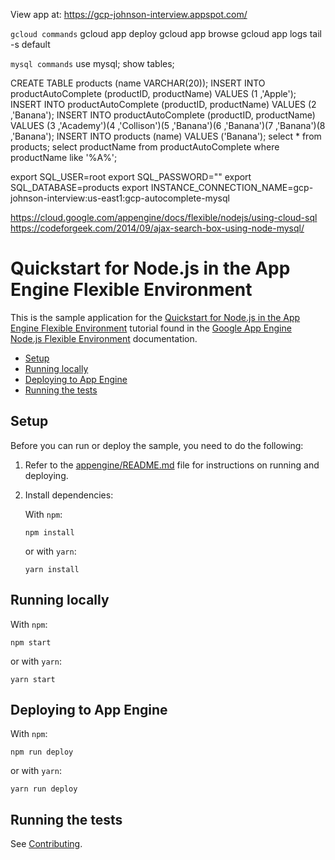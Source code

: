 View app at: 
https://gcp-johnson-interview.appspot.com/


`gcloud commands`
gcloud app deploy
gcloud app browse
gcloud app logs tail -s default

`mysql commands`
use mysql;
show tables;

CREATE TABLE products (name VARCHAR(20));
INSERT INTO productAutoComplete (productID, productName) VALUES (1 ,'Apple');
INSERT INTO productAutoComplete (productID, productName) VALUES (2 ,'Banana');
INSERT INTO productAutoComplete (productID, productName) VALUES (3 ,'Academy')(4 ,'Collison')(5 ,'Banana')(6 ,'Banana')(7 ,'Banana')(8 ,'Banana');
INSERT INTO products (name) VALUES ('Banana');
select * from products;
select productName from productAutoComplete where productName like '%A%';

export SQL_USER=root
export SQL_PASSWORD=""
export SQL_DATABASE=products
export INSTANCE_CONNECTION_NAME=gcp-johnson-interview:us-east1:gcp-autocomplete-mysql

https://cloud.google.com/appengine/docs/flexible/nodejs/using-cloud-sql
https://codeforgeek.com/2014/09/ajax-search-box-using-node-mysql/


# Quickstart for Node.js in the App Engine Flexible Environment

This is the sample application for the
[Quickstart for Node.js in the App Engine Flexible Environment][tutorial]
tutorial found in the [Google App Engine Node.js Flexible Environment][appengine]
documentation.

* [Setup](#setup)
* [Running locally](#running-locally)
* [Deploying to App Engine](#deploying-to-app-engine)
* [Running the tests](#running-the-tests)

## Setup

Before you can run or deploy the sample, you need to do the following:

1.  Refer to the [appengine/README.md][readme] file for instructions on
    running and deploying.
1.  Install dependencies:

    With `npm`:

        npm install

    or with `yarn`:

        yarn install

## Running locally

With `npm`:

    npm start

or with `yarn`:

    yarn start

## Deploying to App Engine

With `npm`:

    npm run deploy

or with `yarn`:

    yarn run deploy

## Running the tests

See [Contributing][contributing].

[appengine]: https://cloud.google.com/appengine/docs/flexible/nodejs
[tutorial]: https://cloud.google.com/appengine/docs/flexible/nodejs/quickstart
[readme]: ../README.md
[contributing]: https://github.com/GoogleCloudPlatform/nodejs-docs-samples/blob/master/CONTRIBUTING.md
